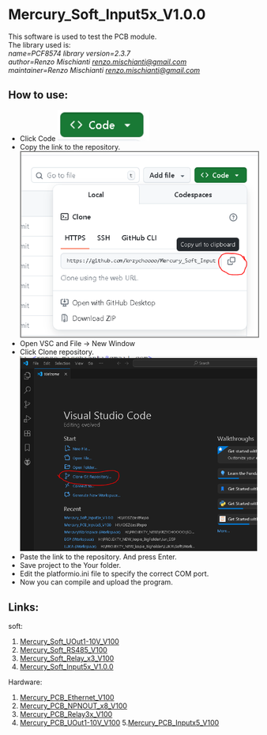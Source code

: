 # Mercury_Soft_Input5x_V1.0.0   

This software is used to test the PCB module.   
The library used is:  
*name=PCF8574 library version=2.3.7\
author=Renzo Mischianti <renzo.mischianti@gmail.com>   
maintainer=Renzo Mischianti <renzo.mischianti@gmail.com>*
## How to use:

 - Click Code ![](img/Code.PNG)
 - Copy the link to the repository.<img src= "img/guide1.PNG" alt="img/guide1.PNG" style="border: 2px solid grey;">
 - Open VSC and File -> New Window
 - Click Clone repository.![1](img/guide2.PNG)
 - Paste the link to the repository. And press Enter.
 - Save project to the Your folder.
 - Edit the platformio.ini file to specify the correct COM port.
 - Now you can compile and upload the program.
 
## Links:
soft:
1. <a href="https://github.com/krzychoooo/Mercury_Soft_UOut1-10V_V100" target="_blank">Mercury_Soft_UOut1-10V_V100</a>
2. <a href="https://github.com/krzychoooo/Mercury_Soft_RS485_V100" target="_blank">Mercury_Soft_RS485_V100</a>
3. <a href="https://github.com/krzychoooo/Mercury_Soft_Relay_x3_V100" target="_blank">Mercury_Soft_Relay_x3_V100</a>
4. <a href="https://github.com/krzychoooo/Mercury_Soft_Input5x_V1.0.0" target="_blank">Mercury_Soft_Input5x_V1.0.0</a>   

Hardware:   
1. <a href="https://github.com/krzychoooo/Mercury_PCB_Ethernet_V100" target="_blank">Mercury_PCB_Ethernet_V100</a>
2. <a href="https://github.com/krzychoooo/Mercury_PCB_NPNOUT_x8_V100" target="_blank">Mercury_PCB_NPNOUT_x8_V100</a>
3. <a href="https://github.com/krzychoooo/Mercury_PCB_Relay3x_V100" target="_blank">Mercury_PCB_Relay3x_V100</a>
4. <a href="https://github.com/krzychoooo/Mercury_PCB_UOut1-10V_V100" target="_blank">Mercury_PCB_UOut1-10V_V100</a>
5.<a href="https://github.com/krzychoooo/Mercury_PCB_Inputx5_V100" target="_blank">Mercury_PCB_Inputx5_V100</a>

